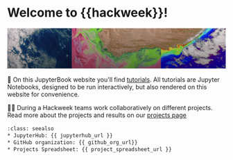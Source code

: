 # Welcome to {{hackweek}}!

![banner](img/pace-banner-1.png)


📖 On this JupyterBook website you'll find [tutorials](tutorials/index). All tutorials are Jupyter Notebooks, designed to be run interactively, but also rendered on this website for convenience.

👩‍💻 During a Hackweek teams work collaboratively on different projects. Read more about the projects and results on our [projects page](projects/list_of_projects)


```{admonition} Quick links for the event
:class: seealso
* JupyterHub: {{ jupyterhub_url }}
* GitHub organization: {{ github_org_url}}
* Projects Spreadsheet: {{ project_spreadsheet_url }}
```
